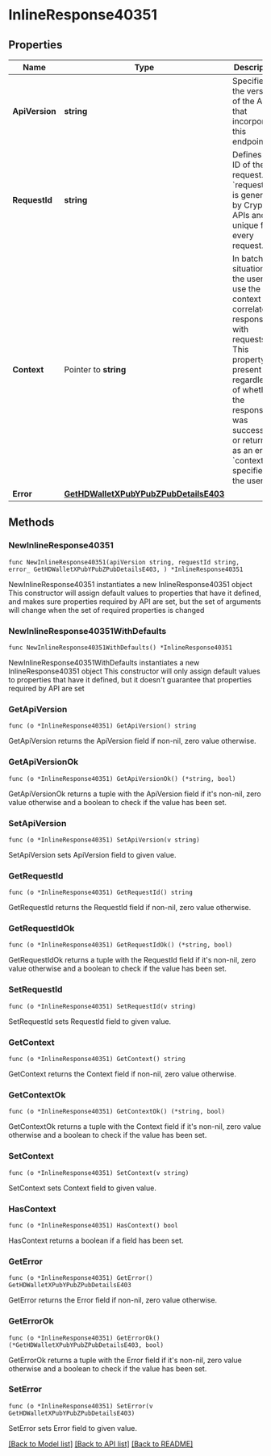 # InlineResponse40351

## Properties

Name | Type | Description | Notes
------------ | ------------- | ------------- | -------------
**ApiVersion** | **string** | Specifies the version of the API that incorporates this endpoint. | 
**RequestId** | **string** | Defines the ID of the request. The &#x60;requestId&#x60; is generated by Crypto APIs and it&#39;s unique for every request. | 
**Context** | Pointer to **string** | In batch situations the user can use the context to correlate responses with requests. This property is present regardless of whether the response was successful or returned as an error. &#x60;context&#x60; is specified by the user. | [optional] 
**Error** | [**GetHDWalletXPubYPubZPubDetailsE403**](GetHDWalletXPubYPubZPubDetailsE403.md) |  | 

## Methods

### NewInlineResponse40351

`func NewInlineResponse40351(apiVersion string, requestId string, error_ GetHDWalletXPubYPubZPubDetailsE403, ) *InlineResponse40351`

NewInlineResponse40351 instantiates a new InlineResponse40351 object
This constructor will assign default values to properties that have it defined,
and makes sure properties required by API are set, but the set of arguments
will change when the set of required properties is changed

### NewInlineResponse40351WithDefaults

`func NewInlineResponse40351WithDefaults() *InlineResponse40351`

NewInlineResponse40351WithDefaults instantiates a new InlineResponse40351 object
This constructor will only assign default values to properties that have it defined,
but it doesn't guarantee that properties required by API are set

### GetApiVersion

`func (o *InlineResponse40351) GetApiVersion() string`

GetApiVersion returns the ApiVersion field if non-nil, zero value otherwise.

### GetApiVersionOk

`func (o *InlineResponse40351) GetApiVersionOk() (*string, bool)`

GetApiVersionOk returns a tuple with the ApiVersion field if it's non-nil, zero value otherwise
and a boolean to check if the value has been set.

### SetApiVersion

`func (o *InlineResponse40351) SetApiVersion(v string)`

SetApiVersion sets ApiVersion field to given value.


### GetRequestId

`func (o *InlineResponse40351) GetRequestId() string`

GetRequestId returns the RequestId field if non-nil, zero value otherwise.

### GetRequestIdOk

`func (o *InlineResponse40351) GetRequestIdOk() (*string, bool)`

GetRequestIdOk returns a tuple with the RequestId field if it's non-nil, zero value otherwise
and a boolean to check if the value has been set.

### SetRequestId

`func (o *InlineResponse40351) SetRequestId(v string)`

SetRequestId sets RequestId field to given value.


### GetContext

`func (o *InlineResponse40351) GetContext() string`

GetContext returns the Context field if non-nil, zero value otherwise.

### GetContextOk

`func (o *InlineResponse40351) GetContextOk() (*string, bool)`

GetContextOk returns a tuple with the Context field if it's non-nil, zero value otherwise
and a boolean to check if the value has been set.

### SetContext

`func (o *InlineResponse40351) SetContext(v string)`

SetContext sets Context field to given value.

### HasContext

`func (o *InlineResponse40351) HasContext() bool`

HasContext returns a boolean if a field has been set.

### GetError

`func (o *InlineResponse40351) GetError() GetHDWalletXPubYPubZPubDetailsE403`

GetError returns the Error field if non-nil, zero value otherwise.

### GetErrorOk

`func (o *InlineResponse40351) GetErrorOk() (*GetHDWalletXPubYPubZPubDetailsE403, bool)`

GetErrorOk returns a tuple with the Error field if it's non-nil, zero value otherwise
and a boolean to check if the value has been set.

### SetError

`func (o *InlineResponse40351) SetError(v GetHDWalletXPubYPubZPubDetailsE403)`

SetError sets Error field to given value.



[[Back to Model list]](../README.md#documentation-for-models) [[Back to API list]](../README.md#documentation-for-api-endpoints) [[Back to README]](../README.md)


